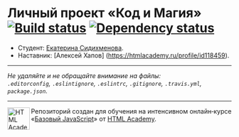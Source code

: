 # Личный проект «Код и Магия» [![Build status][travis-image]][travis-url] [![Dependency status][dependency-image]][dependency-url]

* Студент: [Екатерина Сидихменова](https://up.htmlacademy.ru/javascript/4/user/39455).
* Наставник: [Алексей Хапов] (https://htmlacademy.ru/profile/id118459).

---

_Не удаляйте и не обращайте внимание на файлы:_<br>
_`.editorconfig`, `.eslintignore`, `.eslintrc`, `.gitignore`, `.travis.yml`, `package.json`._

---

<a href="https://htmlacademy.ru/intensive/javascript"><img align="left" width="50" height="50" title="HTML Academy" src="https://up.htmlacademy.ru/static/img/intensive/javascript/logo-for-github.svg"></a>

Репозиторий создан для обучения на интенсивном онлайн‑курсе «[Базовый JavaScript](https://htmlacademy.ru/intensive/javascript)» от [HTML Academy](https://htmlacademy.ru).

[travis-image]: https://travis-ci.org/htmlacademy-javascript/39455-code-and-magick.svg?branch=master
[travis-url]: https://travis-ci.org/htmlacademy-javascript/39455-code-and-magick
[dependency-image]: https://david-dm.org/htmlacademy-javascript/39455-code-and-magick.svg?style=flat-square
[dependency-url]: https://david-dm.org/htmlacademy-javascript/39455-code-and-magick
